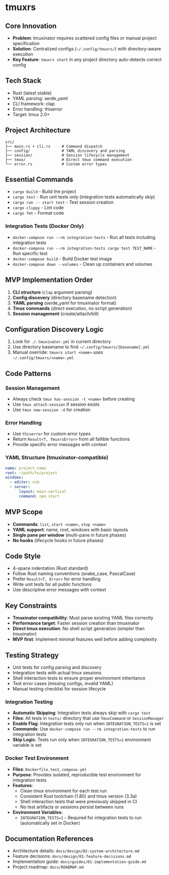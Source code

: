 # tmuxrs

## Core Innovation
- **Problem**: tmuxinator requires scattered config files or manual project specification
- **Solution**: Centralized configs (`~/.config/tmuxrs/`) with directory-aware execution
- **Key Feature**: `tmuxrs start` in any project directory auto-detects correct config

## Tech Stack
- Rust (latest stable)
- YAML parsing: serde_yaml
- CLI framework: clap  
- Error handling: thiserror
- Target: tmux 2.0+

## Project Architecture
```
src/
├── main.rs + cli.rs     # Command dispatch
├── config/              # YAML discovery and parsing
├── session/             # Session lifecycle management  
├── tmux/                # Direct tmux command execution
└── error.rs             # Custom error types
```

## Essential Commands
- `cargo build` - Build the project
- `cargo test` - Run unit tests only (integration tests automatically skip)
- `cargo run -- start test` - Test session creation
- `cargo clippy` - Lint code
- `cargo fmt` - Format code

### Integration Tests (Docker Only)
- `docker-compose run --rm integration-tests` - Run all tests including integration tests
- `docker-compose run --rm integration-tests cargo test TEST_NAME` - Run specific test
- `docker-compose build` - Build Docker test image
- `docker-compose down --volumes` - Clean up containers and volumes

## MVP Implementation Order
1. **CLI structure** (`clap` argument parsing)
2. **Config discovery** (directory basename detection)
3. **YAML parsing** (serde_yaml for tmuxinator format)
4. **Tmux commands** (direct execution, no script generation)
5. **Session management** (create/attach/kill)

## Configuration Discovery Logic
1. Look for `./.tmuxinator.yml` in current directory
2. Use directory basename to find `~/.config/tmuxrs/{basename}.yml`
3. Manual override: `tmuxrs start <name>` uses `~/.config/tmuxrs/<name>.yml`

## Code Patterns

### Session Management
- Always check `tmux has-session -t <name>` before creating
- Use `tmux attach-session` if session exists 
- Use `tmux new-session -d` for creation

### Error Handling
- Use `thiserror` for custom error types
- Return `Result<T, TmuxrsError>` from all fallible functions
- Provide specific error messages with context

### YAML Structure (tmuxinator-compatible)
```yaml
name: project_name
root: ~/path/to/project
windows:
  - editor: vim
  - server: 
      layout: main-vertical
      command: npm start
```

## MVP Scope
- **Commands**: `list`, `start <name>`, `stop <name>`
- **YAML support**: name, root, windows with basic layouts
- **Single pane per window** (multi-pane in future phases)
- **No hooks** (lifecycle hooks in future phases)

## Code Style
- 4-space indentation (Rust standard)
- Follow Rust naming conventions (snake_case, PascalCase)
- Prefer `Result<T, Error>` for error handling
- Write unit tests for all public functions
- Use descriptive error messages with context

## Key Constraints
- **Tmuxinator compatibility**: Must parse existing YAML files correctly
- **Performance target**: Faster session creation than tmuxinator
- **Direct tmux execution**: No shell script generation (simpler than tmuxinator)
- **MVP first**: Implement minimal features well before adding complexity

## Testing Strategy
- Unit tests for config parsing and discovery
- Integration tests with actual tmux sessions
- Shell interaction tests to ensure proper environment inheritance
- Test error cases (missing configs, invalid YAML)
- Manual testing checklist for session lifecycle

### Integration Testing
- **Automatic Skipping**: Integration tests always skip with `cargo test`
- **Files**: All tests in `tests/` directory that use `TmuxCommand` or `SessionManager`
- **Enable Flag**: Integration tests only run when `INTEGRATION_TESTS=1` is set
- **Commands**: Use `docker-compose run --rm integration-tests` to run integration tests
- **Skip Logic**: Tests run only when `INTEGRATION_TESTS=1` environment variable is set

### Docker Test Environment
- **Files**: `Dockerfile.test`, `compose.yml`
- **Purpose**: Provides isolated, reproducible test environment for integration tests
- **Features**:
  - Clean tmux environment for each test run
  - Consistent Rust toolchain (1.80) and tmux version (3.3a)
  - Shell interaction tests that were previously skipped in CI
  - No test artifacts or sessions persist between runs
- **Environment Variables**: 
  - `INTEGRATION_TESTS=1` - Required for integration tests to run (automatically set in Docker)

## Documentation References
- Architecture details: `docs/design/02-system-architecture.md`
- Feature decisions: `docs/design/01-feature-decisions.md`
- Implementation guide: `docs/guides/01-implementation-guide.md`
- Project roadmap: `docs/ROADMAP.md`